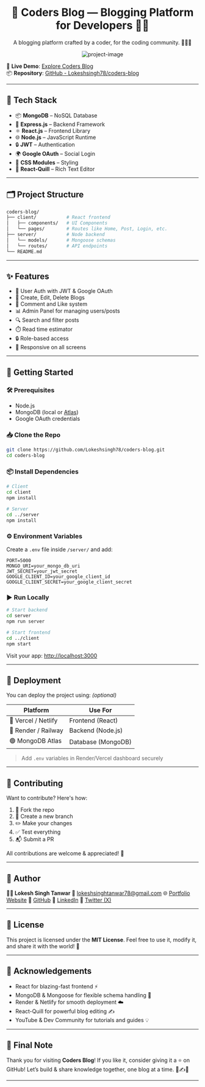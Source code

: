 <h1 align="center" id="title">🚀 Coders Blog — Blogging Platform for Developers 🧑‍💻</h1>

<p align="center">A blogging platform crafted by a coder, for the coding community. 🚀🧑‍💻</p>

<p align="center"><img src="https://socialify.git.ci/Lokeshsingh78/coders-blog/image?custom_description=%F0%9F%9A%80+A+dynamic+MERN-powered+full-stack+blog+app+with+%F0%9F%8E%A8+user-friendly+UI%2C+%F0%9F%94%90+secure+auth%2C+and+%F0%9F%92%A5+powerful+features+for+every+%F0%9F%91%A8%E2%80%8D%F0%9F%92%BB+coder%21+%E2%9C%8D%EF%B8%8F%F0%9F%93%A2&amp;description=1&amp;language=1&amp;name=1&amp;owner=1&amp;pattern=Plus&amp;theme=Light" alt="project-image"></p>

🔗 **Live Demo**: [Explore Coders Blog](https://coders-blog-h2h6.onrender.com)  
📦 **Repository**: [GitHub - Lokeshsingh78/coders-blog](https://github.com/Lokeshsingh78/coders-blog)

---
## 🧠 Tech Stack

- 📦 **MongoDB** – NoSQL Database
- 🧠 **Express.js** – Backend Framework
- ⚛️ **React.js** – Frontend Library
- 🌐 **Node.js** – JavaScript Runtime
- 🔒 **JWT** – Authentication
- 🌍 **Google OAuth** – Social Login
- 💅 **CSS Modules** – Styling
- 📝 **React-Quill** – Rich Text Editor

---

## 🗂️ Project Structure

```bash
coders-blog/
├── client/           # React frontend
│   ├── components/   # UI Components
│   └── pages/        # Routes like Home, Post, Login, etc.
├── server/           # Node backend
│   └── models/       # Mongoose schemas
│   └── routes/       # API endpoints
└── README.md
````

---

## ✨ Features

* 🔐 User Auth with JWT & Google OAuth
* 📝 Create, Edit, Delete Blogs
* 💬 Comment and Like system
* 📊 Admin Panel for managing users/posts
* 🔍 Search and filter posts
* ⏱️ Read time estimator
* 🔒 Role-based access
* 📱 Responsive on all screens

---

## 🔧 Getting Started

### 🛠️ Prerequisites

* Node.js
* MongoDB (local or [Atlas](https://www.mongodb.com/cloud/atlas))
* Google OAuth credentials

### 📥 Clone the Repo

```bash
git clone https://github.com/Lokeshsingh78/coders-blog.git
cd coders-blog
```

### 📦 Install Dependencies

```bash
# Client
cd client
npm install

# Server
cd ../server
npm install
```

### ⚙️ Environment Variables

Create a `.env` file inside `/server/` and add:

```env
PORT=5000
MONGO_URI=your_mongo_db_uri
JWT_SECRET=your_jwt_secret
GOOGLE_CLIENT_ID=your_google_client_id
GOOGLE_CLIENT_SECRET=your_google_client_secret
```

### ▶️ Run Locally

```bash
# Start backend
cd server
npm run server

# Start frontend
cd ../client
npm start
```

Visit your app: [http://localhost:3000](http://localhost:3000)

---

## 🚀 Deployment

You can deploy the project using: *(optional)*

| Platform            | Use For            |
| ------------------- | ------------------ |
| 🔵 Vercel / Netlify | Frontend (React)   |
| 🔴 Render / Railway | Backend (Node.js)  |
| 🟢 MongoDB Atlas    | Database (MongoDB) |

> Add `.env` variables in Render/Vercel dashboard securely

---

## 🤝 Contributing

Want to contribute? Here's how:

1. 🍴 Fork the repo
2. 🌱 Create a new branch
3. ✏️ Make your changes
4. ✅ Test everything
5. 📬 Submit a PR

All contributions are welcome & appreciated! 🙌

---

## 👤 Author

**👨‍💻 Lokesh Singh Tanwar**
📧 [lokeshsinghtanwar78@gmail.com](mailto:lokeshsinghtanwar78@gmail.com)
🌐 [Portfolio Website](https://lokeshsingh78.github.io/Lokesh_portfolio/)
🐙 [GitHub](https://github.com/Lokeshsingh78)
🔗 [LinkedIn](https://www.linkedin.com/in/lokesh-singh-tanwar/)
🧵 [Twitter (X)](https://x.com/Not_LokeshSingh)

---

## 📝 License

This project is licensed under the **MIT License**.
Feel free to use it, modify it, and share it with the world! 💖

---

## 🙌 Acknowledgements

* React for blazing-fast frontend ⚡
* MongoDB & Mongoose for flexible schema handling 🧠
* Render & Netlify for smooth deployment ☁️
* React-Quill for powerful blog editing ✍️
* YouTube & Dev Community for tutorials and guides 💡

---

## 💬 Final Note

Thank you for visiting **Coders Blog**!
If you like it, consider giving it a ⭐ on GitHub!
Let’s build & share knowledge together, one blog at a time. 🧠✍️🚀

---
